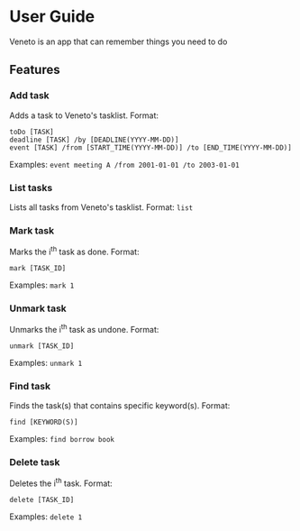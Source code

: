 # User Guide

Veneto is an app that can remember things you need to do


## Features 

### Add task

Adds a task to Veneto's tasklist.
Format: 
```
toDo [TASK]
deadline [TASK] /by [DEADLINE(YYYY-MM-DD)]
event [TASK] /from [START_TIME(YYYY-MM-DD)] /to [END_TIME(YYYY-MM-DD)]
```
Examples: 
`event meeting A /from 2001-01-01 /to 2003-01-01`


### List tasks

Lists all tasks from Veneto's tasklist.
Format: 
`list`


### Mark task

Marks the i<sup>th</sup> task as done.
Format: 
```
mark [TASK_ID]
```
Examples: 
`mark 1`


### Unmark task

Unmarks the i<sup>th</sup> task as undone.
Format: 
```
unmark [TASK_ID]
```
Examples: 
`unmark 1`


### Find task

Finds the task(s) that contains specific keyword(s).
Format: 
```
find [KEYWORD(S)]
```
Examples: 
`find borrow book`


### Delete task

Deletes the i<sup>th</sup> task.
Format: 
```
delete [TASK_ID]
```
Examples: 
`delete 1`
